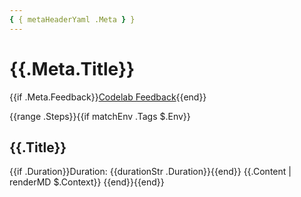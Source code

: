 ```yaml
---
{ { metaHeaderYaml .Meta } }
---
```


# {{.Meta.Title}}

{{if .Meta.Feedback}}[Codelab Feedback]({{.Meta.Feedback}}){{end}}

{{range .Steps}}{{if matchEnv .Tags $.Env}}

## {{.Title}}

{{if .Duration}}Duration: {{durationStr .Duration}}{{end}}
{{.Content | renderMD $.Context}}
{{end}}{{end}}
